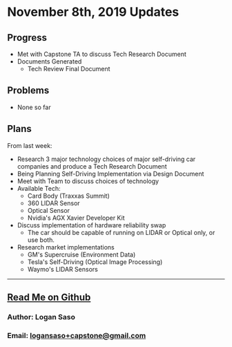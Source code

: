 # November 8th, 2019 Updates

## Progress
* Met with Capstone TA to discuss Tech Research Document
* Documents Generated
  * Tech Review Final Document

## Problems
* None so far

## Plans


From last week:

* Research 3 major technology choices of major self-driving car companies and produce a Tech Research Document
* Being Planning Self-Driving Implementation via Design Document
* Meet with Team to discuss choices of technology
* Available Tech:
  * Card Body (Traxxas Summit)
  * 360 LIDAR Sensor
  * Optical Sensor
  * Nvidia's AGX Xavier Developer Kit
* Discuss implementation of hardware reliability swap
  * The car should be capable of running on LIDAR or Optical only, or use both.
* Research market implementations
  * GM's Supercruise (Environment Data)
  * Tesla's Self-Driving (Optical Image Processing)
  * Waymo's LIDAR Sensors

----
## [Read Me on Github](https://github.com/loganintech/self-driving/blob/master/weekly-blogs/logan/11-08-2019.md)

### Author: Logan Saso
### Email: logansaso+capstone@gmail.com
